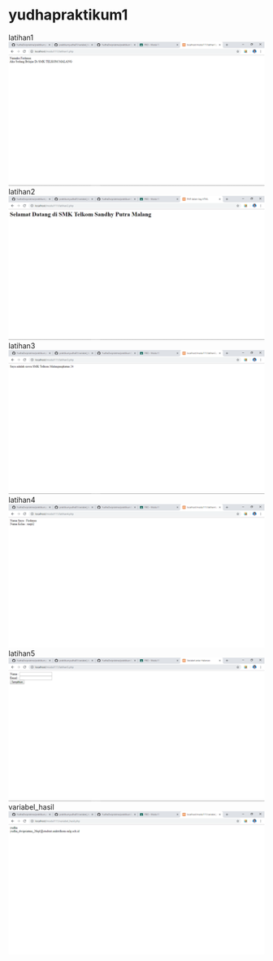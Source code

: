 # yudhapraktikum1
latihan1
![alt text](https://github.com/YudhaDwipriatma/yudhapraktikum1/blob/master/latihan1.png)
latihan2
![alt text](https://github.com/YudhaDwipriatma/yudhapraktikum1/blob/master/latihan2.png)
latihan3
![alt text](https://github.com/YudhaDwipriatma/yudhapraktikum1/blob/master/latihan3.png)
latihan4
![alt text](https://github.com/YudhaDwipriatma/yudhapraktikum1/blob/master/latihan4.png)
latihan5
![alt text](https://github.com/YudhaDwipriatma/yudhapraktikum1/blob/master/latihan5.png)
variabel_hasil
![alt text](https://github.com/YudhaDwipriatma/yudhapraktikum1/blob/master/variabel_hasil.png)
